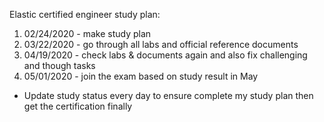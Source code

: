 Elastic certified engineer study plan:
  1. 02/24/2020 - make study plan
  2. 03/22/2020 - go through all labs and official reference documents
  3. 04/19/2020 - check labs & documents again and also fix challenging and though tasks
  4. 05/01/2020 - join the exam based on study result in May
  * Update study status every day to ensure complete my study plan then get the certification finally
